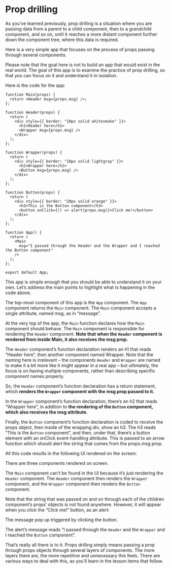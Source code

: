 # Prop drilling

As you’ve learned previously, prop drilling is a situation where you are passing data from a parent to a child component, then to a grandchild component, and so on, until it reaches a more distant component further down the component tree, where this data is required.

Here is a very simple app that focuses on the process of props passing through several components.

Please note that the goal here is not to build an app that would exist in the real world. The goal of this app is to examine the practice of prop drilling, so that you can focus on it and understand it in isolation.

Here is the code for the app:

```
function Main(props) {
  return <Header msg={props.msg} />;
};

function Header(props) {
  return (
    <div style={{ border: "10px solid whitesmoke" }}>
      <h1>Header here</h1>
      <Wrapper msg={props.msg} />
    </div>
  );
};

function Wrapper(props) {
  return (
    <div style={{ border: "10px solid lightgray" }}>
      <h2>Wrapper here</h2>
      <Button msg={props.msg} />
    </div>
  );
};

function Button(props) {
  return (
    <div style={{ border: "20px solid orange" }}>
      <h3>This is the Button component</h3>
      <button onClick={() => alert(props.msg)}>Click me!</button>
    </div>
  );
};

function App() {
  return (
    <Main
      msg="I passed through the Header and the Wrapper and I reached the Button component"
    />
  );
};

export default App;
```

This app is simple enough that you should be able to understand it on your own. Let’s address the main points to highlight what is happening in the code above.

The top-most component of this app is the `App` component. The `App` component returns the `Main` component. The `Main` component accepts a single attribute, named msg, as in “message”.

At the very top of the app, the `Main` function declares how the `Main` component should behave. The `Main` component is responsible for rendering the `Header` component. **Note that when the `Header` component is rendered from inside Main, it also receives the msg prop.**

The `Header` component’s function declaration renders an h1 that reads “Header here”, then another component named Wrapper. Note that the naming here is irrelevant – the components `Header` and `Wrapper` are named to make it a bit more like it might appear in a real app – but ultimately, the focus is on having multiple components, rather than describing specific component names properly.

So, the `Header` component’s function declaration has a return statement, which **renders the `Wrapper` component with the msg prop passed to it.**

In the `Wrapper` component’s function declaration, there’s an h2 that reads “Wrapper here”, in addition to **the rendering of the `Button` component, which also receives the msg attribute.**

Finally, the `Button` component’s function declaration is coded to receive the props object, then inside of the wrapping div, show an h3. The h3 reads “This is the `Button` component”, and then, under that, there’s a button element with an onClick event-handling attribute. This is passed to an arrow function which should alert the string that comes from the props.msg prop.

All this code results in the following UI rendered on the screen:

There are three components rendered on screen.

The `Main` component can’t be found in the UI because it’s just rendering the `Header` component. The `Header` component then renders the `Wrapper` component, and the `Wrapper` component then renders the `Button` component.

Note that the string that was passed on and on through each of the children component’s props’ objects is not found anywhere. However, it will appear when you click the “Click me!” button, as an alert:

The message pop up triggered by clicking the button.

The alert’s message reads “I passed through the `Header` and the `Wrapper` and I reached the `Button` component”.

That’s really all there is to it. Props drilling simply means passing a prop through props objects through several layers of components. The more layers there are, the more repetitive and unnecessary this feels. There are various ways to deal with this, as you’ll learn in the lesson items that follow.
